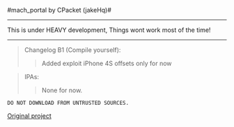 #mach_portal by CPacket (jakeHq)#

----------
This is under HEAVY development, Things wont work most of the time!


----------
> Changelog
> B1 (Compile yourself):
>> Added exploit
>> iPhone 4S offsets only for now

>IPAs:
>> None for now.

    DO NOT DOWNLOAD FROM UNTRUSTED SOURCES.

[Original project](https://github.com/Mint-Fans/linux-package/tree/IOS)
